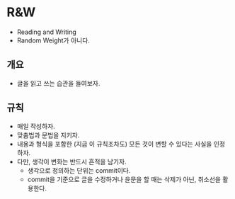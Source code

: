 # R&W
+ Reading and Writing
+ Random Weight가 아니다.

## 개요
+ 글을 읽고 쓰는 습관을 들여보자.

## 규칙
+ 매일 작성하자.
+ 맞춤법과 문법을 지키자.
+ 내용과 형식을 포함한 (지금 이 규칙조차도) 모든 것이 변할 수 있다는 사실을 인정하자.
+ 다만, 생각이 변화는 반드시 흔적을 남기자.
  + 생각으로 정의하는 단위는 commit이다.
  + commit을 기준으로 글을 수정하거나 윤문을 할 때는 삭제가 아닌, 취소선을 활용한다.
